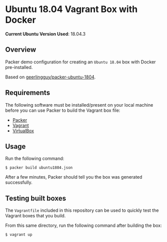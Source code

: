 # Ubuntu 18.04 Vagrant Box with Docker

**Current Ubuntu Version Used**: 18.04.3

## Overview

Packer demo configuration for creating an `Ubuntu 18.04` box with Docker pre-installed.

Based on [geerlingguy/packer-ubuntu-1804](https://github.com/geerlingguy/packer-ubuntu-1804).

## Requirements

The following software must be installed/present on your local machine before you can use Packer to build the Vagrant box file:

  - [Packer](http://www.packer.io/)
  - [Vagrant](http://vagrantup.com/)
  - [VirtualBox](https://www.virtualbox.org/)

## Usage

Run the following command:

    $ packer build ubuntu1804.json

After a few minutes, Packer should tell you the box was generated successfully.

## Testing built boxes

The `Vagrantfile` included in this repository can be used to quickly test the Vagrant boxes that you build. 

From this same directory, run the following command after building the box:

    $ vagrant up
